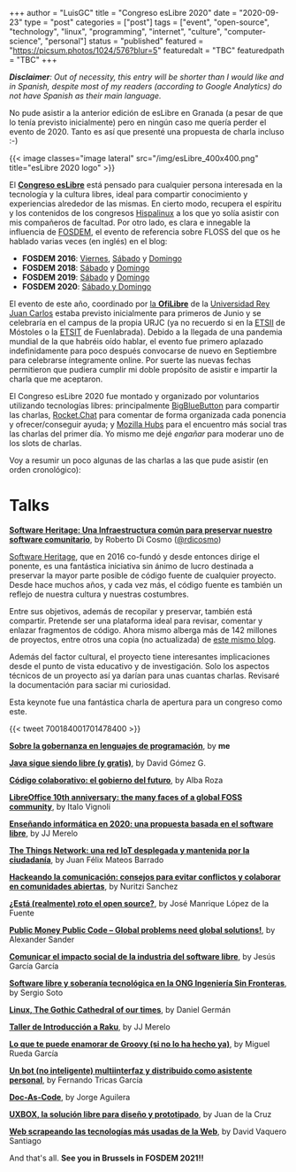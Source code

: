 +++
author = "LuisGC"
title = "Congreso esLibre 2020"
date = "2020-09-23"
type = "post"
categories = ["post"]
tags = ["event", "open-source", "technology", "linux", "programming", "internet", "culture", "computer-science", "personal"]
status = "published"
featured = "https://picsum.photos/1024/576?blur=5"
featuredalt = "TBC"
featuredpath = "TBC"
+++

_**Disclaimer**: Out of necessity, this entry will be shorter than I would like and in Spanish, despite most of my readers (according to Google Analytics) do not have Spanish as their main language._

No pude asistir a la anterior edición de esLibre en Granada (a pesar de que lo tenía previsto inicialmente) pero en ningún caso me quería perder el evento de 2020. Tanto es así que presenté una propuesta de charla incluso :-)

{{< image classes="image lateral" src="/img/esLibre_400x400.png" title="esLibre 2020 logo" >}}

El [**Congreso esLibre**](https://eslib.re/) está pensado para cualquier persona interesada en la tecnología y la cultura libres, ideal para compartir conocimiento y experiencias alrededor de las mismas. En cierto modo, recupera el espíritu y los contenidos de los congresos [Hispalinux](https://hispalinux.es/) a los que yo solía asistir con mis compañeros de facultad. Por otro lado, es clara e innegable la influencia de [FOSDEM](https://fosdem.org/), el evento de referencia sobre FLOSS del que os he hablado varias veces (en inglés) en el blog:

* **FOSDEM 2016**: [Viernes](/blog/2016/03/fosdem-2016-friday/), [Sábado](/blog/2016/03/fosdem-2016-saturday/) y [Domingo](/blog/2016/03/fosdem-2016-sunday/)
* **FOSDEM 2018**: [Sábado](/blog/2018/02/fosdem-2018-saturday/) y [Domingo](/blog/2018/02/fosdem-2018-sunday/)
* **FOSDEM 2019**: [Sábado](/blog/2019/02/fosdem-2019-saturday/) y [Domingo](/blog/2019/02/fosdem-2019-sunday/)
* **FOSDEM 2020**: [Sábado y Domingo](/blog/2020/02/fosdem-2020/)

El evento de este año, coordinado por [la **OfiLibre**](https://ofilibre.gitlab.io/) de la [Universidad Rey Juan Carlos](https://www.urjc.es) estaba previsto inicialmente para primeros de Junio y se celebraría en el campus de la propia URJC (ya no recuerdo si en la [ETSII](https://www.urjc.es/etsii) de Móstoles o la [ETSIT](https://www.urjc.es/etsit) de Fuenlabrada). Debido a la llegada de una pandemia mundial de la que habréis oído hablar, el evento fue primero aplazado indefinidamente para poco después convocarse de nuevo en Septiembre para celebrarse íntegramente online. Por suerte las nuevas fechas permitieron que pudiera cumplir mi doble propósito de asistir e impartir la charla que me aceptaron.

El Congreso esLibre 2020 fue montado y organizado por voluntarios utilizando tecnologías libres: principalmente [BigBlueButton](https://bigbluebutton.org/) para compartir las charlas, [Rocket.Chat](https://rocket.chat/) para comentar de forma organizada cada ponencia y ofrecer/conseguir ayuda; y [Mozilla Hubs](https://hubs.mozilla.com/) para el encuentro más social tras las charlas del primer día. Yo mismo me dejé _engañar_ para moderar uno de los slots de charlas.

Voy a resumir un poco algunas de las charlas a las que pude asistir (en orden cronológico):

# Talks

[**Software Heritage: Una Infraestructura común para preservar nuestro software comunitario**](https://propuestas.eslib.re/2020/charlas/software-heritage), by Roberto Di Cosmo ([@rdicosmo](https://twitter.com/rdicosmo))

[Software Heritage](https://www.softwareheritage.org/), que en 2016 co-fundó y desde entonces dirige el ponente, es una fantástica iniciativa sin ánimo de lucro destinada a preservar la mayor parte posible de código fuente de cualquier proyecto. Desde hace muchos años, y cada vez más, el código fuente es también un reflejo de nuestra cultura y nuestras costumbres.

Entre sus objetivos, además de recopilar y preservar, también está compartir. Pretende ser una plataforma ideal para revisar, comentar y enlazar fragmentos de código. Ahora mismo alberga más de 142 millones de proyectos, entre otros una copia (no actualizada) de [este mismo blog](https://archive.softwareheritage.org/browse/origin/directory/?origin_url=https://github.com/LuisGC/blog).

Además del factor cultural, el proyecto tiene interesantes implicaciones desde el punto de vista educativo y de investigación. Solo los aspectos técnicos de un proyecto así ya darían para unas cuantas charlas. Revisaré la documentación para saciar mi curiosidad.

Esta keynote fue una fantástica charla de apertura para un congreso como este.

{{< tweet 700184001701478400 >}}

[**Sobre la gobernanza en lenguajes de programación**](https://propuestas.eslib.re/2020/charlas/gobernanza-lenguajes-programacion), by **me**

[**Java sigue siendo libre (y gratis)**](https://propuestas.eslib.re/2020/charlas/java-sigue-siendo-libre), by David Gómez G.

[**Código colaborativo: el gobierno del futuro**](https://propuestas.eslib.re/2020/charlas/codigo-colaborativo-gobierno-futuro), by Alba Roza

[**LibreOffice 10th anniversary: the many faces of a global FOSS community**](https://propuestas.eslib.re/2020/charlas/libreoffice-10th-anniversary), by Italo Vignoli

[**Enseñando informática en 2020: una propuesta basada en el software libre**](https://propuestas.eslib.re/2020/charlas/ensenando-informatica-2020), by JJ Merelo

[**The Things Network: una red IoT desplegada y mantenida por la ciudadanía**](https://propuestas.eslib.re/2020/charlas/the-things-network-red-iot), by Juan Félix Mateos Barrado

[**Hackeando la comunicación: consejos para evitar conflictos y colaborar en comunidades abiertas**](https://propuestas.eslib.re/2020/charlas/hackeando-comunicacion-conflictos-comunidades-abiertas), by Nuritzi Sanchez

[**¿Está (realmente) roto el open source?**](https://propuestas.eslib.re/2020/charlas/esta-roto-open-source), by José Manrique López de la Fuente

[**Public Money Public Code – Global problems need global solutions!**](https://propuestas.eslib.re/2020/charlas/public-money-public-code), by Alexander Sander

[**Comunicar el impacto social de la industria del software libre**](https://propuestas.eslib.re/2020/charlas/comunicar-impacto-social-software-libre), by Jesús García García

[**Software libre y soberanía tecnológica en la ONG Ingeniería Sin Fronteras**](https://propuestas.eslib.re/2020/charlas/software-libre-ongd), by Sergio Soto

[**Linux, The Gothic Cathedral of our times**](https://propuestas.eslib.re/2020/charlas/linux-gothic-cathedral), by Daniel Germán

[**Taller de Introducción a Raku**](https://propuestas.eslib.re/2020/talleres/raku), by JJ Merelo

[**Lo que te puede enamorar de Groovy (si no lo ha hecho ya)**](https://propuestas.eslib.re/2020/charlas/puede-enamorar-groovy), by Miguel Rueda García

[**Un bot (no inteligente) multiinterfaz y distribuido como asistente personal**](https://propuestas.eslib.re/2020/charlas/bot-no-inteligente-distribuido-asistente), by Fernando Tricas García

[**Doc-As-Code**](https://propuestas.eslib.re/2020/charlas/doc-as-code), by Jorge Aguilera

[**UXBOX, la solución libre para diseño y prototipado**](https://propuestas.eslib.re/2020/charlas/uxbox-solucion-libre-dise%C3%B1o-prototipado), by Juan de la Cruz

[**Web scrapeando las tecnologías más usadas de la Web**](https://propuestas.eslib.re/2020/charlas/web-scrapeando-tecnologias-usadas), by David Vaquero Santiago


And that's all. **See you in Brussels in FOSDEM 2021!!**
